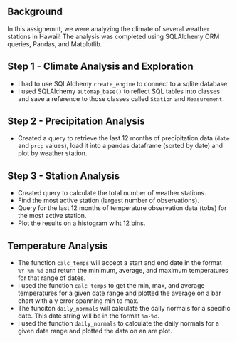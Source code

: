 ## Background

In this assignemnt, we were analyzing the climate of several weather stations in Hawaii! The analysis was completed using SQLAlchemy ORM queries, Pandas, and Matplotlib.

## Step 1 - Climate Analysis and Exploration

* I had to use SQLAlchemy `create_engine` to connect to a sqlite database.
* I used SQLAlchemy `automap_base()` to reflect SQL tables into classes and save a reference to those classes called `Station` and `Measurement`.

## Step 2 - Precipitation Analysis

* Created a query to retrieve the last 12 months of precipitation data (`date` and `prcp` values), load it into a pandas dataframe (sorted by date) and plot by weather station.

## Step 3 - Station Analysis

* Created query to calculate the total number of weather stations.
* Find the most active station (largest number of observations).
* Query for the last 12 months of temperature observation data (tobs) for the most active station.
* Plot the results on a histogram wiht 12 bins.

## Temperature Analysis

* The function `calc_temps` will accept a start and end date in the format `%Y-%m-%d` and return the minimum, average, and maximum temperatures for that range of dates.
* I used the function `calc_temps` to get the min, max, and average temperatures for a given date range and plotted the average on a bar chart with a y error spanning min to max.
* The funciton `daily_normals` will calculate the daily normals for a specific date. This date string will be in the format `%m-%d`.
* I used the function `daily_normals` to calculate the daily normals for a given date range and plotted the data on an are plot.
